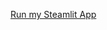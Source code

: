 [Run my Steamlit App](https://cba62592-9e67-4eed-a7ef-c6bd2210aba4-00-krl415o06xq1.janeway.replit.dev/)
